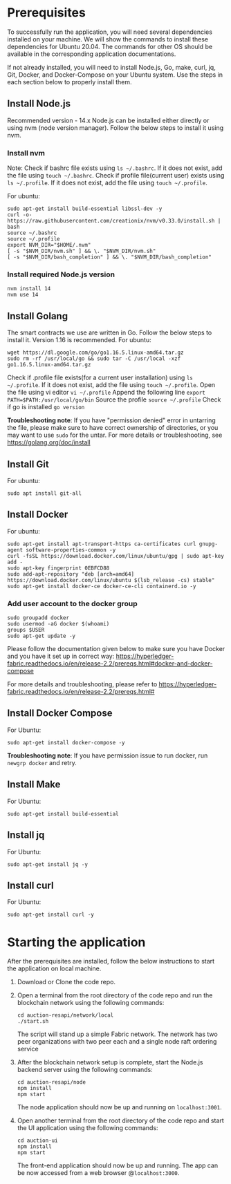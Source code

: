 # Prerequisites

To successfully run the application, you will need several dependencies installed on your machine. We will show the commands to install these dependencies for Ubuntu 20.04. The commands for other OS should be available in the corresponding application documentations.

If not already installed, you will need to install Node.js, Go, make, curl, jq, Git, Docker, and Docker-Compose on your Ubuntu system. 
Use the steps in each section below to properly install them.

## Install Node.js
Recommended version - 14.x
Node.js can be installed either directly or using nvm (node version manager). Follow the below steps to install it using nvm.

### Install nvm
Note: 
Check if bashrc file exists using `ls ~/.bashrc`. If it does not exist, add the file using `touch ~/.bashrc`.
Check if profile file(current user) exists using `ls ~/.profile`. If it does not exist, add the file using `touch ~/.profile`.

For ubuntu:
```
sudo apt-get install build-essential libssl-dev -y
curl -o- https://raw.githubusercontent.com/creationix/nvm/v0.33.0/install.sh | bash
source ~/.bashrc
source ~/.profile
export NVM_DIR="$HOME/.nvm"
[ -s "$NVM_DIR/nvm.sh" ] && \. "$NVM_DIR/nvm.sh"
[ -s "$NVM_DIR/bash_completion" ] && \. "$NVM_DIR/bash_completion"
```
### Install required Node.js version
```
nvm install 14
nvm use 14
```

## Install Golang
The smart contracts we use are written in Go. Follow the below steps to install it. Version 1.16 is recommended.
For ubuntu:
```
wget https://dl.google.com/go/go1.16.5.linux-amd64.tar.gz
sudo rm -rf /usr/local/go && sudo tar -C /usr/local -xzf  go1.16.5.linux-amd64.tar.gz
```
Check if .profile file exists(for a current user installation) using `ls ~/.profile`. If it does not exist, add the file using `touch ~/.profile`.
Open the file using vi editor
`vi ~/.profile`
Append the following line
`export PATH=$PATH:/usr/local/go/bin`
Source the profile
`source ~/.profile`
Check if go is installed
`go version`

**Troubleshooting note**: If you have "permission denied" error in untarring the file, please make sure to have correct ownership of directories, or you may want to use `sudo` for the untar. 
For more details or troubleshooting, see https://golang.org/doc/install

## Install Git
For ubuntu:
```
sudo apt install git-all
```

## Install Docker
For ubuntu:
```
sudo apt-get install apt-transport-https ca-certificates curl gnupg-agent software-properties-common -y
curl -fsSL https://download.docker.com/linux/ubuntu/gpg | sudo apt-key add -
sudo apt-key fingerprint 0EBFCD88
sudo add-apt-repository "deb [arch=amd64] https://download.docker.com/linux/ubuntu $(lsb_release -cs) stable"
sudo apt-get install docker-ce docker-ce-cli containerd.io -y
```
### Add user account to the docker group
```
sudo groupadd docker
sudo usermod -aG docker $(whoami)
groups $USER
sudo apt-get update -y
```
Please follow the documentation given below to make sure you have Docker and you have it set up in correct way:
https://hyperledger-fabric.readthedocs.io/en/release-2.2/prereqs.html#docker-and-docker-compose

For more details and troubleshooting, please refer to
https://hyperledger-fabric.readthedocs.io/en/release-2.2/prereqs.html#
 
## Install Docker Compose
For Ubuntu:
```
sudo apt-get install docker-compose -y
```
**Troubleshooting note**: If you have permission issue to run docker, run `newgrp docker` and retry.

## Install Make
For Ubuntu:
```
sudo apt-get install build-essential
```

## Install jq
For Ubuntu:
```
sudo apt-get install jq -y
```

## Install curl
For Ubuntu:
```
sudo apt-get install curl -y
```

# Starting the application
After the prerequisites are installed, follow the below instructions to start the application on local machine.

1. Download or Clone the code repo.

2. Open a terminal from the root directory of the code repo and run the blockchain network using the following commands: 
    ```
    cd auction-resapi/network/local
    ./start.sh
    ``` 
    The script will stand up a simple Fabric network. The network has two peer organizations with two peer each and a single node raft ordering service

3. After the blockchain network setup is complete, start the Node.js backend server using the following commands:
    ```
    cd auction-resapi/node
    npm install
    npm start
    ```
    The node application should now be up and running on `localhost:3001`.

4. Open another terminal from the root directory of the code repo and start the UI application using the following commands:
    ```
    cd auction-ui
    npm install
    npm start
    ```
    The front-end application should now be up and running. The app can be now accessed from a web browser @`localhost:3000`. 
